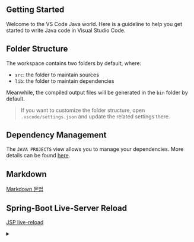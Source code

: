 ## Getting Started

Welcome to the VS Code Java world. Here is a guideline to help you get started to write Java code in Visual Studio Code.

## Folder Structure

The workspace contains two folders by default, where:

- `src`: the folder to maintain sources
- `lib`: the folder to maintain dependencies

Meanwhile, the compiled output files will be generated in the `bin` folder by default.

> If you want to customize the folder structure, open `.vscode/settings.json` and update the related settings there.

## Dependency Management

The `JAVA PROJECTS` view allows you to manage your dependencies. More details can be found [here](https://github.com/microsoft/vscode-java-dependency#manage-dependencies).

## Markdown

[Markdown 문법](https://sehoon1207.github.io/markdown/markdown-_0_basic/#6-%EB%93%9C%EB%A1%AD%EB%8B%A4%EC%9A%B4-%EA%B8%B0%EB%8A%A5%EC%A0%91%EA%B8%B0)

## Spring-Boot Live-Server Reload

[JSP live-reload](https://atl.kr/dokuwiki/doku.php/vscode_springboot_thymeleaf_%EB%B3%80%EA%B2%BD%EC%82%AC%ED%95%AD_%EC%A6%89%EC%8B%9C_%EB%B0%98%EC%98%81)<details><summary></summary>
VSCode + SpringBoot + Thymeleaf 변경사항 즉시 반영  
위와같은 개발환경에서 톰캣 서버 구동 후 소스 변경 시 톰캣을 재시작 해야만 변경사항이 반영되는 경우가 있다.  
이걸 변경 후 저장하면 바로 반영되도록 하려면 application.properties에 아래 설정 추가하면 해결된다.  

spring.devtools.restart.enabled=true  
spring.devtools.livereload.enabled=true  
spring.thymeleaf.cache=false  
spring.thymeleaf.prefix=file:src/main/resources/templates/  
</details>
